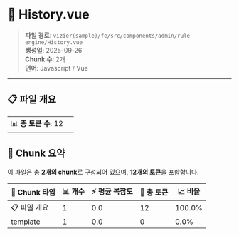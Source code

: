 # 📄 History.vue

> **파일 경로**: `vizier(sample)/fe/src/components/admin/rule-engine/History.vue`  
> **생성일**: 2025-09-26  
> **Chunk 수**: 2개  
> **언어**: Javascript / Vue
---


## 📋 파일 개요

| | |
|--|--|
| 📊 **총 토큰 수**: 12 |  |






## 🧩 Chunk 요약

이 파일은 총 **2개의 chunk**로 구성되어 있으며, **12개의 토큰**을 포함합니다.

| 🧩 Chunk 타입 | 📊 개수 | ⚡ 평균 복잡도 | 📝 총 토큰 | 📈 비율 |
|---------------|--------|-------------|----------|--------|
| 📋 파일 개요 | 1 | 0.0 | 12 | 100.0% |
| template | 1 | 0.0 | 0 | 0.0% |

